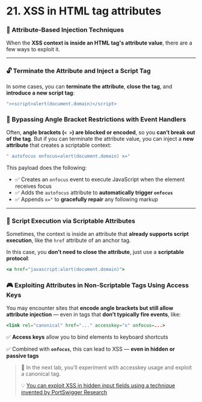 # 21. XSS in HTML tag attributes

### 🧪 Attribute-Based Injection Techniques

When the **XSS context is inside an HTML tag's attribute value**, there are a few ways to exploit it.

---

### 🔓 Terminate the Attribute and Inject a Script Tag

In some cases, you can **terminate the attribute**, **close the tag**, and **introduce a new script tag**:

```jsx
"><script>alert(document.domain)</script>
```

### 🧱 Bypassing Angle Bracket Restrictions with Event Handlers

Often, **angle brackets (`< >`) are blocked or encoded**, so you **can’t break out of the tag**. But if you can terminate the attribute value, you can inject a **new attribute** that creates a scriptable context:

```jsx
" autofocus onfocus=alert(document.domain) x="
```

This payload does the following:

- ✅ Creates an `onfocus` event to execute JavaScript when the element receives focus
- ✅ Adds the `autofocus` attribute to **automatically trigger `onfocus`**
- ✅ Appends `x="` to **gracefully repair** any following markup

---

### 🚀 Script Execution via Scriptable Attributes

Sometimes, the context is inside an attribute that **already supports script execution**, like the `href` attribute of an anchor tag.

In this case, you **don’t need to close the attribute**, just use a **scriptable protocol**:

```jsx
<a href="javascript:alert(document.domain)">
```

### 🎮 Exploiting Attributes in Non-Scriptable Tags Using Access Keys

You may encounter sites that **encode angle brackets but still allow attribute injection** — even in tags that **don’t typically fire events**, like:

```jsx
<link rel="canonical" href="..." accesskey="x" onfocus=...>
```

✅ **Access keys** allow you to bind elements to keyboard shortcuts

✅ Combined with **`onfocus`**, this can lead to XSS — **even in hidden or passive tags**

> 🧪 In the next lab, you’ll experiment with accesskey usage and exploit a canonical tag.
> 
> 
> 💡 [You can exploit XSS in hidden input fields using a technique invented by PortSwigger Research](https://portswigger.net/research/xss-in-hidden-input-fields)
>